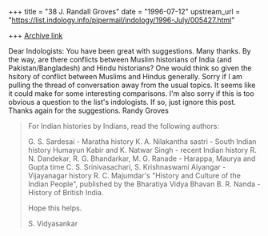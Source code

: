 +++
title = "38 J. Randall Groves"
date = "1996-07-12"
upstream_url = "https://list.indology.info/pipermail/indology/1996-July/005427.html"

+++
[Archive link](https://list.indology.info/pipermail/indology/1996-July/005427.html)

Dear Indologists: You have been great with suggestions. Many thanks.
By the way, are there conflicts between Muslim historians of India
(and Pakistan/Bangladesh) and Hindu historians? One would think so
given the hsitory of conflict between Muslims and Hindus generally.
Sorry if I am pulling the thread of conversation away from the usual
topics. It seems like it could make for some interesting comparisons.
I'm also sorry if this is too obvious a question to the list's
indologists. If so, just ignore this post. Thanks again for the
suggestions.  Randy Groves
>For Indian histories by Indians, read the following authors:
>
>G. S. Sardesai - Maratha history
>K. A. Nilakantha sastri - South Indian history
>Humayun Kabir and K. Natwar Singh - recent Indian history
>R. N. Dandekar, R. G. Bhandarkar, M. G. Ranade - Harappa, Maurya and Gupta time
>C. S. Srinivasachari, S. Krishnaswami Aiyangar - Vijayanagar history
>R. C. Majumdar's "History and Culture of the Indian People", published by
>the Bharatiya Vidya Bhavan
>B. R. Nanda - History of British India.
>
>Hope this helps.
>
>S. Vidyasankar
>
>




